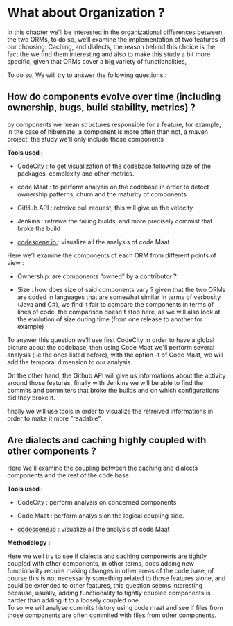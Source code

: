 # What about Organization ?

In this chapter we’ll be interested in the organizational differences between the two ORMs, to do so, we’ll examine the implementation of two features of our choosing: Caching, and dialects, the reason behind this choice is the fact the we find them interesting and also to make this study a bit more specific, given that ORMs cover a big variety of functionalities,

To do so, We will try to answer the following questions :

## How do components evolve over time \(including ownership, bugs, build stability, metrics\) ?

by components we mean structures responsible for a feature, for example, in the case of hibernate, a component is more often than not, a maven project, the study we'll only include those components

**Tools used :**

* CodeCity : to get  visualization of the codebase following size of the packages, complexity and other metrics.

* code Maat : to perform analysis on the codebase in order to detect ownership patterns, churn and the maturity of components

* GitHub API : retreive pull request, this will give us the velocity

* Jenkins : retreive the failing builds, and more precisely commist that broke the build

* [codescene.io ](https://codescene.io): visualize all the analysis of code Maat

Here we’ll examine the components of each ORM from different points of view :

* Ownership: are components “owned” by a contributor ?

* Size : how does size of said components vary ? given that the two ORMs are coded in languages that are somewhat similar in terms of verbosity \(Java and C\#\), we find it fair to compare the components in terms of lines of code, the comparison doesn't stop here, as we will also look at the evolution of size during time \(from one release to another for example\)

To answer this question we'll use first CodeCity in order to have a global picture about the codebase, then using Code Maat we'll perform several analysis \(i.e the ones listed before\), with the option -t of Code Maat, we will add the temporal dimension to our analysis.

On the other hand, the Github API will give us informations about the activity around those features, finally with Jenkins we will be able to find the commits and commiters that broke the builds and on which configurations did they broke it.

finally we will use tools in order to visualize the retreived informations in order to make it more "readable".

## Are dialects and caching highly coupled with other components  ?

Here We'll examine the coupling between the caching and dialects components and the rest of the code base

**Tools used :**

* CodeCity : perform analysis on concerned components

* Code Maat : perform analysis on the logical coupling side.

* [codescene.io](https://codescene.io) : visualize all the analysis of code Maat

**Methodology :**

Here we well try to see if dialects and caching components are tightly coupled with other components, in other terms, does adding new functionality require making changes in other areas of the code base, of course this is not necessarily something related to those features alone, and could be extended to other features, this question seems interesting because, usually, adding functionality to tightly coupled components is harder than adding it to a loosely coupled one.  
 To so we will analyse commits history using code maat and see if files from those components are often commited with files from other components.



